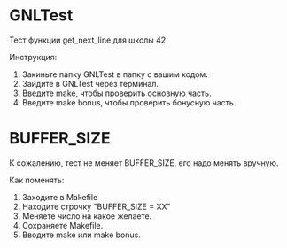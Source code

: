 # GNLTest
Тест функции get_next_line для школы 42

Инструкция:
1. Закиньте папку GNLTest в папку с вашим кодом.
2. Зайдите в GNLTest через терминал.
3. Введите make, чтобы проверить основную часть.
4. Введите make bonus, чтобы проверить бонусную часть.

# BUFFER_SIZE
К сожалению, тест не меняет BUFFER_SIZE, его надо менять вручную.

Как поменять:
1. Заходите в Makefile
2. Находите строчку "BUFFER_SIZE = XX"
3. Меняете число на какое желаете.
4. Сохраняете Makefile.
5. Вводите make или make bonus.
